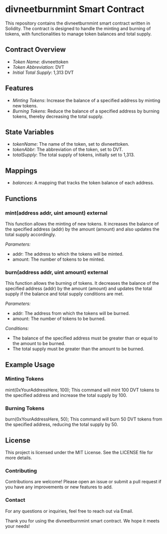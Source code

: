 # divneetburnmint Smart Contract

This repository contains the divneetburnmint smart contract written in Solidity. The contract is designed to handle the minting and burning of tokens, with functionalities to manage token balances and total supply.

## Contract Overview

- *Token Name*: divneettoken
- *Token Abbreviation*: DVT
- *Initial Total Supply*: 1,313 DVT

## Features

- *Minting Tokens*: Increase the balance of a specified address by minting new tokens.
- *Burning Tokens*: Reduce the balance of a specified address by burning tokens, thereby decreasing the total supply.

## State Variables

- *tokenName*: The name of the token, set to divneettoken.
- *tokenAbbr*: The abbreviation of the token, set to DVT.
- *totalSupply*: The total supply of tokens, initially set to 1,313.

## Mappings

- *balances*: A mapping that tracks the token balance of each address.

## Functions

### mint(address addr, uint amount) external

This function allows the minting of new tokens. It increases the balance of the specified address (addr) by the amount (amount) and also updates the total supply accordingly.

*Parameters:*
- addr: The address to which the tokens will be minted.
- amount: The number of tokens to be minted.

### burn(address addr, uint amount) external

This function allows the burning of tokens. It decreases the balance of the specified address (addr) by the amount (amount) and updates the total supply if the balance and total supply conditions are met.

*Parameters:*
- addr: The address from which the tokens will be burned.
- amount: The number of tokens to be burned.

*Conditions:*
- The balance of the specified address must be greater than or equal to the amount to be burned.
- The total supply must be greater than the amount to be burned.

## Example Usage

### Minting Tokens
mint(0xYourAddressHere, 100);
This command will mint 100 DVT tokens to the specified address and increase the total supply by 100.

### Burning Tokens

burn(0xYourAddressHere, 50);
This command will burn 50 DVT tokens from the specified address, reducing the total supply by 50.

## License
This project is licensed under the MIT License. See the LICENSE file for more details.

### Contributing
Contributions are welcome! Please open an issue or submit a pull request if you have any improvements or new features to add.

### Contact
For any questions or inquiries, feel free to reach out via Email.

Thank you for using the divneetburnmint smart contract. We hope it meets your needs!
